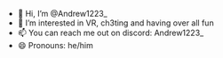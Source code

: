 - 👋 Hi, I’m @Andrew1223_
- 👀 I’m interested in VR, ch3ting and having over all fun
- 📫 You can reach me out on discord: Andrew1223_
- 😄 Pronouns: he/him
